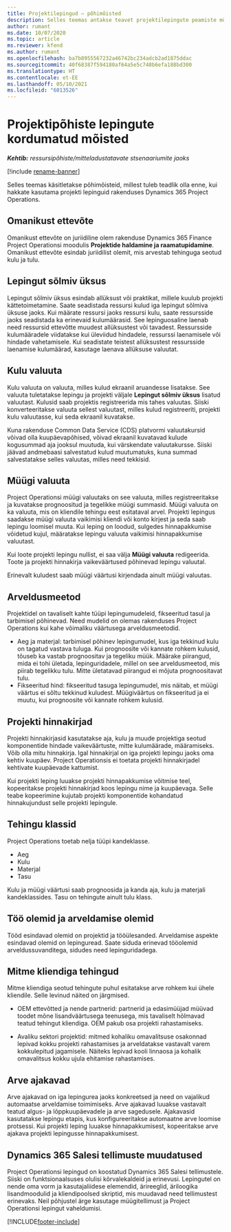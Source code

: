 ```yaml
---
title: Projektilepingud – põhimõisted
description: Selles teemas antakse teavet projektilepingute peamiste mõistete kohta Project Operationsis.
author: rumant
ms.date: 10/07/2020
ms.topic: article
ms.reviewer: kfend
ms.author: rumant
ms.openlocfilehash: ba7b8955567232a46742bc234adcb2ad1875ddac
ms.sourcegitcommit: 40f68387f594180af64a5e5c748b6efa188bd300
ms.translationtype: HT
ms.contentlocale: et-EE
ms.lasthandoff: 05/10/2021
ms.locfileid: "6013526"
---
```

# <a name="concepts-unique-to-project-based-contracts"></a>Projektipõhiste lepingute kordumatud mõisted

_**Kehtib:** ressursipõhiste/mitteladustatavate stsenaariumite jaoks_

[!include [rename-banner](~/includes/cc-data-platform-banner.md)]

Selles teemas käsitletakse põhimõisteid, millest tuleb teadlik olla enne, kui hakkate kasutama projekti lepinguid rakenduses Dynamics 365 Project Operations.

## <a name="owning-company"></a>Omanikust ettevõte

Omanikust ettevõte on juriidiline olem rakenduse Dynamics 365 Finance Project Operationsi moodulis **Projektide haldamine ja raamatupidamine**. Omanikust ettevõte esindab juriidilist olemit, mis arvestab tehinguga seotud kulu ja tulu.

## <a name="contracting-unit"></a>Lepingut sõlmiv üksus

Lepingut sõlmiv üksus esindab allüksust või praktikat, millele kuulub projekti kättetoimetamine. Saate seadistada ressursi kulud iga lepingut sõlmiva üksuse jaoks. Kui määrate ressursi jaoks ressursi kulu, saate ressursside jaoks seadistada ka erinevaid kulumäärasid. See lepinguosaline laenab need ressursid ettevõtte muudest allüksustest või tavadest. Ressursside kulumääradele viidatakse kui üleviidud hindadele, ressurssi laenamisele või hindade vahetamisele. Kui seadistate teistest allüksustest ressursside laenamise kulumäärad, kasutage laenava allüksuse valuutat.

## <a name="cost-currency"></a>Kulu valuuta

Kulu valuuta on valuuta, milles kulud ekraanil aruandesse lisatakse. See valuuta tuletatakse lepingu ja projekti väljale **Lepingut sõlmiv üksus** lisatud valuutast. Kulusid saab projektis registreerida mis tahes valuutas. Siiski konverteeritakse valuuta sellest valuutast, milles kulud registreeriti, projekti kulu valuutasse, kui seda ekraanil kuvatakse.

Kuna rakenduse Common Data Service (CDS) platvormi valuutakursid võivad olla kuupäevapõhised, võivad ekraanil kuvatavad kulude kogusummad aja jooksul muutuda, kui värskendate valuutakursse. Siiski jäävad andmebaasi salvestatud kulud muutumatuks, kuna summad salvestatakse selles valuutas, milles need tekkisid.

## <a name="sales-currency"></a>Müügi valuuta

Project Operationsi müügi valuutaks on see valuuta, milles registreeritakse ja kuvatakse prognoositud ja tegelikke müügi summasid. Müügi valuuta on ka valuuta, mis on kliendile tehingu eest esitataval arvel. Projekti lepingus saadakse müügi valuuta vaikimisi kliendi või konto kirjest ja seda saab lepingu loomisel muuta. Kui leping on loodud, sulgedes hinnapakkumise võidetud kujul, määratakse lepingu valuuta vaikimisi hinnapakkumise valuutast.

Kui loote projekti lepingu nullist, ei saa välja **Müügi valuuta** redigeerida. Toote ja projekti hinnakirja vaikeväärtused põhinevad lepingu valuutal.

Erinevalt kuludest saab müügi väärtusi kirjendada ainult müügi valuutas.

## <a name="billing-method"></a>Arveldusmeetod

Projektidel on tavaliselt kahte tüüpi lepingumudeleid, fikseeritud tasul ja tarbimisel põhinevad. Need mudelid on olemas rakenduses Project Operations kui kahe võimaliku väärtusega arveldusmeetodid.

- Aeg ja materjal: tarbimisel põhinev lepingumudel, kus iga tekkinud kulu on tagatud vastava tuluga. Kui prognoosite või kannate rohkem kulusid, tõuseb ka vastab prognoositav ja tegeliku müük. Määrake piirangud, mida ei tohi ületada, lepinguridadele, millel on see arveldusmeetod, mis piirab tegelikku tulu. Mitte ületatavad piirangud ei mõjuta prognoositavat tulu.
- Fikseeritud hind: fikseeritud tasuga lepingumudel, mis näitab, et müügi väärtus ei sõltu tekkinud kuludest. Müügiväärtus on fikseeritud ja ei muutu, kui prognoosite või kannate rohkem kulusid.

## <a name="project-price-lists"></a>Projekti hinnakirjad

Projekti hinnakirjasid kasutatakse aja, kulu ja muude projektiga seotud komponentide hindade vaikeväärtuste, mitte kulumäärade, määramiseks. Võib olla mitu hinnakirja. Igal hinnakirjal on iga projekti lepingu jaoks oma kehtiv kuupäev. Project Operationsis ei toetata projekti hinnakirjadel kehtivate kuupäevade kattumist.

Kui projekti leping luuakse projekti hinnapakkumise võitmise teel, kopeeritakse projekti hinnakirjad koos lepingu nime ja kuupäevaga. Selle teabe kopeerimine kujutab projekti komponentide kohandatud hinnakujundust selle projekti lepingule.

## <a name="transaction-classes"></a>Tehingu klassid

Project Operations toetab nelja tüüpi kandeklasse.

- Aeg
- Kulu
- Materjal
- Tasu

Kulu ja müügi väärtusi saab prognoosida ja kanda aja, kulu ja materjali kandeklassides. Tasu on tehingute ainult tulu klass.

## <a name="work-entities-and-billing-entities"></a>Töö olemid ja arveldamise olemid

Tööd esindavad olemid on projektid ja tööülesanded. Arveldamise aspekte esindavad olemid on lepinguread. Saate siduda erinevad tööolemid arveldussuvanditega, sidudes need lepinguridadega.

## <a name="multi-customer-deals"></a>Mitme kliendiga tehingud

Mitme kliendiga seotud tehingute puhul esitatakse arve rohkem kui ühele kliendile. Selle levinud näited on järgmised.

- OEM ettevõtted ja nende partnerid: partnerid ja edasimüüjad müüvad toodet mõne lisandväärtusega teenusega, mis tavaliselt hõlmavad teatud tehingut kliendiga. OEM pakub osa projekti rahastamiseks. 

- Avaliku sektori projektid: mitmed kohaliku omavalitsuse osakonnad lepivad kokku projekti rahastamises ja arveldatakse vastavalt varem kokkulepitud jagamisele. Näiteks lepivad kooli linnaosa ja kohalik omavalitsus kokku ujula ehitamise rahastamises.

## <a name="invoice-schedules"></a>Arve ajakavad

Arve ajakavad on iga lepingurea jaoks konkreetsed ja need on vajalikud automaatse arveldamise toimimiseks. Arve ajakavad luuakse vastavalt teatud algus- ja lõppkuupäevadele ja arve sagedusele. Ajakavasid kasutatakse lepingu etapis, kus konfigureeritakse automaatne arve loomise protsessi. Kui projekti leping luuakse hinnapakkumisest, kopeeritakse arve ajakava projekti lepingusse hinnapakkumisest.

## <a name="changes-from-dynamics-365-sales-orders"></a>Dynamics 365 Salesi tellimuste muudatused

Project Operationsi lepingud on koostatud Dynamics 365 Salesi tellimustele. Siiski on funktsionaalsuses olulisi kõrvalekaldeid ja erinevusi. Lepingutel on nende oma vorm ja kasutajaliidese elemendid, ärireeglid, äriloogika lisandmoodulid ja kliendipoolsed skriptid, mis muudavad need tellimustest erinevaks. Neil põhjustel ärge kasutage müügitellimust ja Project Operationsi lepingut vaheldumisi.


[!INCLUDE[footer-include](../includes/footer-banner.md)]
